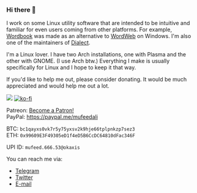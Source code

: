 ### Hi there 👋

I work on some Linux utility software that are intended to be intuitive and familiar for even users coming from other platforms. For example, [Wordbook](https://github.com/fushinari/wordbook) was made as an alternative to [WordWeb](https://wordweb.info/) on Windows. I'm also one of the maintainers of [Dialect](https://github.com/dialect-app/dialect).

I'm a Linux lover. I have two Arch installations, one with Plasma and the other with GNOME. (I use Arch btw.) Everything I make is usually specifically for Linux and I hope to keep it that way.

If you'd like to help me out, please consider donating. It would be much appreciated and would help me out a lot.

<a href="https://liberapay.com/fushinari/donate"><img src="https://img.shields.io/liberapay/receives/fushinari.svg?logo=liberapay"></a>    [![ko-fi](https://ko-fi.com/img/githubbutton_sm.svg)](https://ko-fi.com/D1D52WLAY)

Patreon: <a href="https://www.patreon.com/bePatron?u=49889017">Become a Patron!</a>  
PayPal: https://paypal.me/mufeedali  

BTC: `bc1qayxs0vk7r5y75yxsv2k9hje66tplpnkzp7sez3`  
ETH: `0x99609E3F49305eD1f4eD5B6CcDC64810dFac346F`  

UPI ID: `mufeed.666.53@okaxis`

You can reach me via:
- [Telegram](https://t.me/fushinari)
- [Twitter](https://twitter.com/fushinari)
- [E-mail](mailto:fushinari@protonmail.com)
